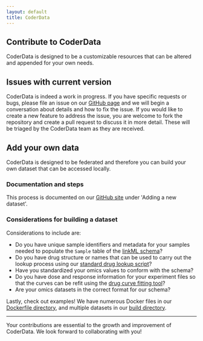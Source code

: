 ```yaml
---
layout: default
title: CoderData
---
```


<link rel="stylesheet" href="assets/css/style.css">

## Contribute to CoderData

CoderData is designed to be a customizable resources that can be
altered and appended for your own needs. 

## Issues with current version

CoderData is indeed a work in progress. If you have specific requests
or bugs, please file an issue on our [GitHub
page](https://github.com/PNNL-CompBio/coderdata/issues) and we will
begin a conversation about details and how to fix the issue. If you
would like to create a new feature to address the issue, you are welcome to fork the
repository and create a pull request to discuss it in more
detail. These will be triaged by the CoderData team as they are received.

## Add your own data

CoderData is designed to be federated and therefore you can build your
own dataset that can be accessed locally. 

###  Documentation and steps
This process is documented
on our [GitHub site](http://github.com/pnnl-compbio/coderdata) under
'Adding a new dataset'.

### Considerations for building a dataset

Considerations to include are:
- Do you have unique sample identifiers and metadata for your samples
  needed to populate the `Sample` table of the [linkML
  schema](https://github.com/PNNL-CompBio/coderdata/tree/main/schema)?
- Do you have drug structure or names that can be used to carry out
  the lookup process using our [standard drug lookup
  script](http://github.com/pnnl-compbio/coderdata/tree/main/build/utils/pubchem_retrieval.py)?
- Have you standardized your omics values to conform with the schema? 
- Do you have dose and response information for your experiment files
  so that the curves can be refit using the [drug curve fitting
  tool](http://github.com/pnnl-compbio/coderdata/tree/main/build/utils/fit_curve.py)?
- Are your omics datasets in the correct format for our schema? 

Lastly, check out examples! We have numerous Docker files in our
[Dockerfile
directory](http://github.com/pnnl-compbio/coderdata/tree/main/build/docker),
and multiple datasets in our [build
directory](http://github.com/pnnl-compbio/coderdata/tree/main/build). 

---  
Your contributions are essential to the growth and improvement of CoderData. We look forward to collaborating with you!  
